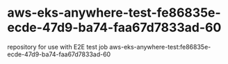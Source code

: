 # aws-eks-anywhere-test-fe86835e-ecde-47d9-ba74-faa67d7833ad-60
repository for use with E2E test job aws-eks-anywhere-test:fe86835e-ecde-47d9-ba74-faa67d7833ad-60
